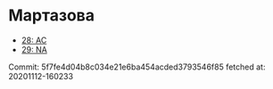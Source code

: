 # Мартазова
- [28: AC](28.md)
- [29: NA](29.md)

Commit: 5f7fe4d04b8c034e21e6ba454acded3793546f85
 fetched at: 20201112-160233

